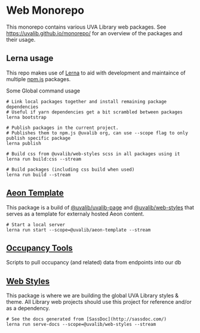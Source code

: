 # Web Monorepo

This monorepo contains various UVA Library web packages.
See https://uvalib.github.io/monorepo/ for an overview of the packages and their usage.

## Lerna usage

This repo makes use of [Lerna](https://github.com/lerna/lerna) to aid with development and maintaince of multiple [npm.js](https://www.npmjs.com/settings/uvalib/packages) packages.

Some Global command usage
```
# Link local packages together and install remaining package dependencies
# Useful if yarn dependencies get a bit scrambled between packages
lerna bootstrap

# Publish packages in the current project.
# Publishes them to npm.js @uvalib org, can use --scope flag to only publish specific package
lerna publish

# Build css from @uvalib/web-styles scss in all packages using it
lerna run build:css --stream

# Build packages (including css build when used)
lerna run build --stream
```

## [Aeon Template](https://github.com/uvalib/monorepo/tree/master/packages/aeon-template)

This package is a build of [@uvalib/uvalib-page](https://github.com/uvalib/monorepo/tree/master/packages/wc-page) and [@uvalib/web-styles]() that serves as a template for externaly hosted Aeon content.

```
# Start a local server
lerna run start --scope=@uvalib/aeon-template --stream
```

## [Occupancy Tools](https://github.com/uvalib/monorepo/tree/master/packages/occupancy-tools)

Scripts to pull occupancy (and related) data from endpoints into our db

## [Web Styles](https://github.com/uvalib/monorepo/tree/master/packages/web-styles)

This package is where we are building the global UVA Library styles & theme.  All Library web projects should use this project for reference and/or as a dependency.

```
# See the docs generated from [SassDoc](http://sassdoc.com/)
lerna run serve-docs --scope=@uvalib/web-styles --stream
```